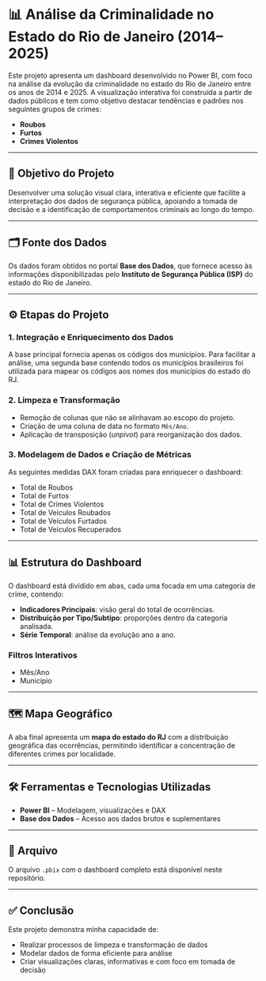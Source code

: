 # 📊 Análise da Criminalidade no Estado do Rio de Janeiro (2014–2025)

Este projeto apresenta um dashboard desenvolvido no Power BI, com foco na análise da evolução da criminalidade no estado do Rio de Janeiro entre os anos de 2014 e 2025. A visualização interativa foi construída a partir de dados públicos e tem como objetivo destacar tendências e padrões nos seguintes grupos de crimes:

- **Roubos**
- **Furtos**
- **Crimes Violentos**

---

## 🎯 Objetivo do Projeto

Desenvolver uma solução visual clara, interativa e eficiente que facilite a interpretação dos dados de segurança pública, apoiando a tomada de decisão e a identificação de comportamentos criminais ao longo do tempo.

---

## 🗂️ Fonte dos Dados

Os dados foram obtidos no portal **Base dos Dados**, que fornece acesso às informações disponibilizadas pelo **Instituto de Segurança Pública (ISP)** do estado do Rio de Janeiro.

---

## ⚙️ Etapas do Projeto

### 1. Integração e Enriquecimento dos Dados

A base principal fornecia apenas os códigos dos municípios. Para facilitar a análise, uma segunda base contendo todos os municípios brasileiros foi utilizada para mapear os códigos aos nomes dos municípios do estado do RJ.

### 2. Limpeza e Transformação

- Remoção de colunas que não se alinhavam ao escopo do projeto.
- Criação de uma coluna de data no formato `Mês/Ano`.
- Aplicação de transposição (*unpivot*) para reorganização dos dados.

### 3. Modelagem de Dados e Criação de Métricas

As seguintes medidas DAX foram criadas para enriquecer o dashboard:

- Total de Roubos  
- Total de Furtos  
- Total de Crimes Violentos  
- Total de Veículos Roubados  
- Total de Veículos Furtados  
- Total de Veículos Recuperados

---

## 📊 Estrutura do Dashboard

O dashboard está dividido em abas, cada uma focada em uma categoria de crime, contendo:

- **Indicadores Principais**: visão geral do total de ocorrências.
- **Distribuição por Tipo/Subtipo**: proporções dentro da categoria analisada.
- **Série Temporal**: análise da evolução ano a ano.

### Filtros Interativos

- Mês/Ano  
- Município

---

## 🗺️ Mapa Geográfico

A aba final apresenta um **mapa do estado do RJ** com a distribuição geográfica das ocorrências, permitindo identificar a concentração de diferentes crimes por localidade.

---

## 🛠️ Ferramentas e Tecnologias Utilizadas

- **Power BI** – Modelagem, visualizações e DAX  
- **Base dos Dados** – Acesso aos dados brutos e suplementares

---

## 📁 Arquivo

O arquivo `.pbix` com o dashboard completo está disponível neste repositório.

---

## ✅ Conclusão

Este projeto demonstra minha capacidade de:

- Realizar processos de limpeza e transformação de dados  
- Modelar dados de forma eficiente para análise  
- Criar visualizações claras, informativas e com foco em tomada de decisão


